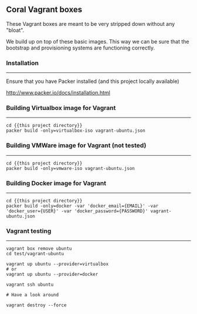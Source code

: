 ## Coral Vagrant boxes

These Vagrant boxes are meant to be very stripped down without any "bloat".

We build up on top of these basic images.  This way we can be sure that the
bootstrap and provisioning systems are functioning correctly.


### Installation
----------------

Ensure that you have Packer installed (and this project locally available)

http://www.packer.io/docs/installation.html


### Building Virtualbox image for Vagrant
-------------------------------

    cd {{this project directory}}
    packer build -only=virtualbox-iso vagrant-ubuntu.json


### Building VMWare image for Vagrant (not tested)
-------------------------------

    cd {{this project directory}}
    packer build -only=vmware-iso vagrant-ubuntu.json


### Building Docker image for Vagrant
-------------------------------

    cd {{this project directory}}
    packer build -only=docker -var 'docker_email={EMAIL}' -var 'docker_user={USER}' -var 'docker_password={PASSWORD}' vagrant-ubuntu.json


### Vagrant testing
-------------------

    vagrant box remove ubuntu
    cd test/vagrant-ubuntu

    vagrant up ubuntu --provider=virtualbox
    # or
    vagrant up ubuntu --provider=docker

    vagrant ssh ubuntu

    # Have a look around

    vagrant destroy --force

